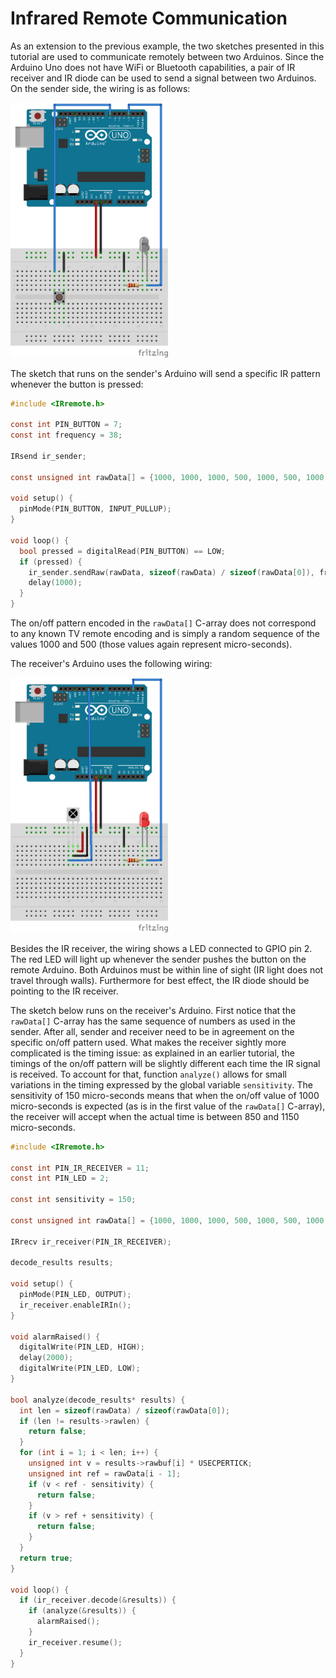 # Infrared Remote Communication

As an extension to the previous example, the two sketches presented in this tutorial are used to communicate
remotely between two Arduinos. Since the Arduino Uno does not have WiFi or Bluetooth capabilities, a pair of
IR receiver and IR diode can be used to send a signal between two Arduinos. On the sender side, the wiring
is as follows:

<img src="doc/IRSenderButton_bb.png" width="50%"/>

The sketch that runs on the sender's Arduino will send a specific IR pattern whenever the button is pressed:

```c
#include <IRremote.h>

const int PIN_BUTTON = 7;
const int frequency = 38;

IRsend ir_sender;

const unsigned int rawData[] = {1000, 1000, 1000, 500, 1000, 500, 1000, 500, 1500, 1000, 500, 500, 1500, 1000};

void setup() {
  pinMode(PIN_BUTTON, INPUT_PULLUP);
}

void loop() {
  bool pressed = digitalRead(PIN_BUTTON) == LOW;
  if (pressed) {
    ir_sender.sendRaw(rawData, sizeof(rawData) / sizeof(rawData[0]), frequency);
    delay(1000);
  }
}
```

The on/off pattern encoded in the `rawData[]` C-array does not correspond to any known TV remote encoding
and is simply a random sequence of the values 1000 and 500 (those values again represent micro-seconds).

The receiver's Arduino uses the following wiring:

<img src="doc/IRReceiverLED_bb.png" width="50%"/>

Besides the IR receiver, the wiring shows a LED connected to GPIO pin 2. The red LED will light up whenever
the sender pushes the button on the remote Arduino. Both Arduinos must be within line of sight (IR light does
not travel through walls). Furthermore for best effect, the IR diode should be pointing to the IR receiver.

The sketch below runs on the receiver's Arduino. First notice that the `rawData[]` C-array has the same
sequence of numbers as used in the sender. After all, sender and receiver need to be in agreement on the
specific on/off pattern used. What makes the receiver sightly more complicated is the timing issue:
as explained in an earlier tutorial, the timings of the on/off pattern will be slightly different each
time the IR signal is received. To account for that, function `analyze()` allows for small variations
in the timing expressed by the global variable `sensitivity`. The sensitivity of 150 micro-seconds means
that when the on/off value of 1000 micro-seconds is expected (as is in the first value of the
`rawData[]` C-array), the receiver will accept when the actual time is between 850 and 1150 micro-seconds.

```c
#include <IRremote.h>

const int PIN_IR_RECEIVER = 11; 
const int PIN_LED = 2;

const int sensitivity = 150;

const unsigned int rawData[] = {1000, 1000, 1000, 500, 1000, 500, 1000, 500, 1500, 1000, 500, 500, 1500, 1000};

IRrecv ir_receiver(PIN_IR_RECEIVER);

decode_results results;

void setup() {
  pinMode(PIN_LED, OUTPUT);
  ir_receiver.enableIRIn();
}

void alarmRaised() {
  digitalWrite(PIN_LED, HIGH);
  delay(2000);
  digitalWrite(PIN_LED, LOW);
}

bool analyze(decode_results* results) {
  int len = sizeof(rawData) / sizeof(rawData[0]);
  if (len != results->rawlen) {
    return false;
  }
  for (int i = 1; i < len; i++) {
    unsigned int v = results->rawbuf[i] * USECPERTICK;
    unsigned int ref = rawData[i - 1];
    if (v < ref - sensitivity) {
      return false;
    }
    if (v > ref + sensitivity) {
      return false;
    }
  }
  return true;
}

void loop() {
  if (ir_receiver.decode(&results)) {
    if (analyze(&results)) {
      alarmRaised();
    }
    ir_receiver.resume();
  }
}
```

